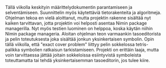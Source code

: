 Tällä viikolla keskityin määrittelydokumentin parantamiseen ja selventämiseen. Suunnittelin myös käytettäviä tietorakenteita ja algoritmeja. Ohjelman tekoa en vielä aloittanut, mutta projektin rakenne sisältää nyt kaiken tarvittavan, jotta projektin voi helposti asentaa Nimin package managerilla. Nyt myös testien luominen on helppoa, koska käytän niihin Nimin package manageria. Aloitan ohjelman teon varmaankin tasoeditorista ja pelin toteutuksesta joka sisältää jonkun yksinkertaisen symbolin. Opin tällä viikolla, että "exact cover problem" liittyy pelin sokkelossa tetris-palikka symbolien ratkaisun tarkistamiseen. Projekti on erittäin laaja, mutta voin tarvittaessa jättää joitain sokkeloissa esiintyvistä symboleista toteuttamatta tai tehdä yksinkertaisemman tasoeditorin, jos tulee kiire.
